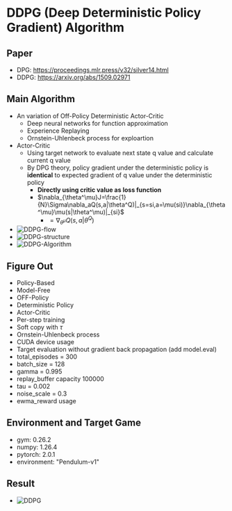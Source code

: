 # DDPG (Deep Deterministic Policy Gradient) Algorithm
## Paper
* DPG: https://proceedings.mlr.press/v32/silver14.html
* DDPG: https://arxiv.org/abs/1509.02971
## Main Algorithm
* An variation of Off-Policy Deterministic Actor-Critic
  * Deep neural networks for function approximation
  * Experience Replaying
  * Ornstein-Uhlenbeck process for exploartion
* Actor-Critic
  * Using target network to evaluate next state q value and calculate current q value
  * By DPG theory, policy gradient under the deterministic policy is **identical** to expected gradient of q value under the deterministic policy
    * **Directly using critic value as loss function**
    * $`\nabla_{\theta^\mu}J=\frac{1}{N}\Sigma\nabla_aQ(s,a|\theta^Q)|_{s=si,a=\mu(si)}\nabla_{\theta^\mu}\mu(s|\theta^\mu)|_{si}`$
      * $=\nabla_{\theta^\mu}Q(s,a|\theta^Q)$
* ![DDPG-flow](ddpgflow.png)
* ![DDPG-structure](ddpg-structure.png)
* ![DDPG-Algorithm](DDPG-algorithm.png)
## Figure Out
* Policy-Based
* Model-Free
* OFF-Policy
* Deterministic Policy
* Actor-Critic
* Per-step training
* Soft copy with $\tau$
* Ornstein-Uhlenbeck process
* CUDA device usage
* Target evaluation without gradient back propagation (add model.eval)
* total_episodes = 300
* batch_size = 128
* gamma      = 0.995
* replay_buffer capacity 100000
* tau = 0.002
* noise_scale = 0.3
* ewma_reward usage
## Environment and Target Game
* gym: 0.26.2
* numpy: 1.26.4 
* pytorch: 2.0.1 
* environment: "Pendulum-v1"
## Result
* ![DDPG](DDPG_plot-whole.png)
